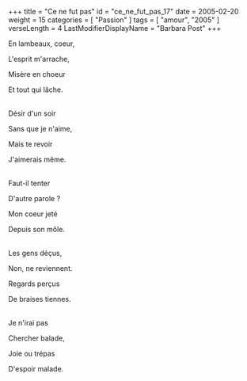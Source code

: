 +++
title = "Ce ne fut pas"
id = "ce_ne_fut_pas_17"
date = 2005-02-20
weight = 15
categories = [ "Passion" ]
tags = [ "amour", "2005" ]
verseLength = 4
LastModifierDisplayName = "Barbara Post"
+++

En lambeaux, coeur,

L'esprit m'arrache,

Misère en choeur

Et tout qui lâche.

 \
Désir d'un soir

Sans que je n'aime,

Mais te revoir

J'aimerais même.

 \
Faut-il tenter

D'autre parole ?

Mon coeur jeté

Depuis son môle.

 \
Les gens déçus,

Non, ne reviennent.

Regards perçus

De braises tiennes.

 \
Je n'irai pas

Chercher balade,

Joie ou trépas

D'espoir malade.
